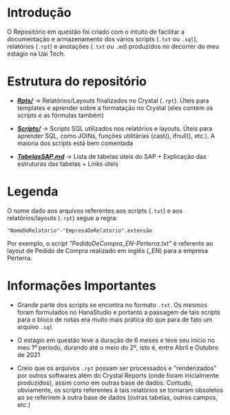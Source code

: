 # Introdução

O Repositório em questão foi criado com o intuito de facilitar a documentação e armazenamento dos vários scripts (`.txt` ou `.sql`), relatórios (`.rpt`) e anotações (`.txt` ou `.md`) produzidos no decorrer do meu estágio na Uai Tech.

# Estrutura do repositório

- [**_Rpts/_**](Rpts/) -> Relatórios/Layouts finalizados no Crystal (`.rpt`). Úteis para templates e aprender sobre a formatação no Crystal (eles contém os scripts e as fórmulas também)

- [**_Scripts/_**](Scripts/) -> Scripts SQL utilizados nos relatórios e layouts. Úteis para aprender SQL, como JOINs, funções utilitárias (cast(), ifnull(), etc.). A maioria dos scripts está bem comentada

- [**_TabelasSAP.md_**](TabelasSAP.md) -> Lista de tabelas úteis do SAP + Explicação das estruturas das tabelas + Links úteis


# Legenda

O nome dado aos arquivos referentes aos scripts (`.txt`) e aos relatórios/layouts (`.rpt`) segue a regra:

<p align="center">

    "NomeDoRelatorio"-"EmpresaDoRelatorio".extensão

</p>
 
Por exemplo, o script _"PedidoDeCompra_EN-Perterra.txt"_ é referente ao layout de Pedido de Compra realizado em inglês (\_EN) para a empresa Perterra.

# Informações Importantes

- Grande parte dos scripts se encontra no formato `.txt`. Os mesmos foram formulados no HanaStudio e portanto a passagem de tais scripts para o bloco de notas era muito mais prática do que para de fato um arquivo `.sql`

- O estágio em questão teve a duração de 6 meses e teve seu início no meu 1º período, durando até o meio do 2º, isto é, entre Abril e Outubro de 2021

- Creio que os arquivos `.rpt` possam ser processados e "renderizados" por outros softwares além do Crystal Reports (onde foram inicialmente produzidos), assim como em outras base de dados. Contudo, obviamente, os scripts referentes à tais relatórios se tornaram obsoletos ao se referirem à outra base de dados (outras tabelas, outros campos, etc.)
